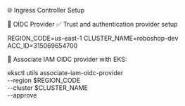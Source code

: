 🌐 Ingress Controller Setup

🔐 OIDC Provider
✅ Trust and authentication provider setup

REGION_CODE=us-east-1
CLUSTER_NAME=roboshop-dev
ACC_ID=315069654700

🔁 Associate IAM OIDC provider with EKS:

eksctl utils associate-iam-oidc-provider \
    --region $REGION_CODE \
    --cluster $CLUSTER_NAME \
    --approve
